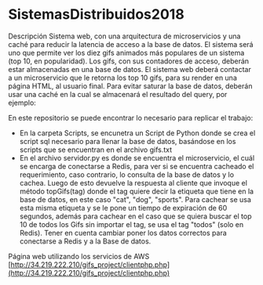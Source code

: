 # SistemasDistribuidos2018
Descripción
Sistema web, con una arquitectura de microservicios y una caché para reducir la latencia de acceso a la base de datos. El sistema será uno que permite ver los diez gifs animados más populares de un sistema (top 10, en popularidad). Los gifs, con sus contadores de acceso, deberán estar almacenadas en una base de datos. El sistema web deberá contactar a un microservicio que le retorna los top 10 gifs, para su render en una página HTML, al usuario final. Para evitar saturar la base de datos, deberán usar una caché en la cual se almacenará el resultado del query, por ejemplo:


En este repositorio se puede encontrar lo necesario para replicar el trabajo:
  - En la carpeta Scripts, se encunetra un Script de Python donde se crea el script sql necesario para llenar la base de datos, basándose en los scripts que se encuentran en el archivo gifs.txt
  - En el archivo servidor.py es donde se encuentra el microservicio, el cuál se encarga de conectarse a Redis, para ver si se encuentra cacheado el requerimiento, caso contrario, lo consulta de la base de datos y lo cachea. Luego de esto devuelve la respuesta al cliente que invoque el método topGifs(tag)  donde el tag quiere decir la etiqueta que tiene en la base de datos, en este caso "cat", "dog", "sports".  Para cachear se usa esta misma etiqueta y se le pone un tiempo de expiración de 60 segundos, además para cachear en el caso que se quiera buscar el top 10 de todos los Gifs sin importar el tag, se usa el tag "todos" (solo en Redis).  Tener en cuenta cambiar poner los datos correctos para conectarse a Redis y a la Base de datos.
  

Página web utilizando los servicios de AWS [http://34.219.222.210/gifs_project/clientphp.php](http://34.219.222.210/gifs_project/clientphp.php)
